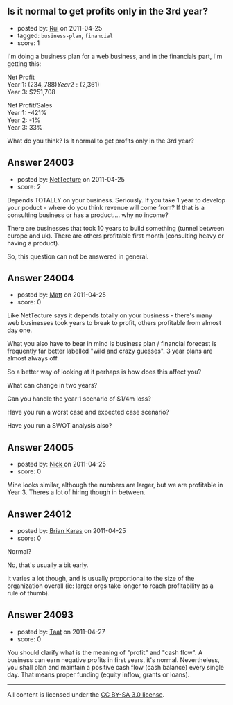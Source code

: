## Is it normal to get profits only in the 3rd year?

- posted by: [Rui](https://stackexchange.com/users/-1/9354-rui) on 2011-04-25
- tagged: `business-plan`, `financial`
- score: 1

I'm doing a business plan for a web business, and in the financials part, I'm getting this:

Net Profit  
Year 1: ($234,788)  
Year 2: ($2,361)  
Year 3: $251,708  

Net Profit/Sales  
Year 1: -421%  
Year 2: -1%  
Year 3: 33%  

What do you think?
Is it normal to get profits only in the 3rd year?


## Answer 24003

- posted by: [NetTecture](https://stackexchange.com/users/-1/3350-nettecture) on 2011-04-25
- score: 2

Depends TOTALLY on your business. Seriously. If you take 1 year to develop your poduct - where do you think revenue will come from? If that is a consulting business or has a product.... why no income?

There are businesses that took 10 years to build something (tunnel between europe and uk). There are others profitable first month (consulting heavy or having a product).

So, this question can not be answered in general.


## Answer 24004

- posted by: [Matt](https://stackexchange.com/users/-1/8784-matt) on 2011-04-25
- score: 0

Like NetTecture says it depends totally on your business - there's many web businesses took years to break to profit, others profitable from almost day one.

What you also have to bear in mind is business plan / financial forecast is frequently far better labelled "wild and crazy guesses".  3 year plans are almost always off.

So a better way of looking at it perhaps is how does this affect you?

What can change in two years?

Can you handle the year 1 scenario of $1/4m loss?

Have you run a worst case and expected case scenario?

Have you run a SWOT analysis also?


## Answer 24005

- posted by: [Nick ](https://stackexchange.com/users/-1/1502-nick) on 2011-04-25
- score: 0

Mine looks similar, although the numbers are larger, but we are profitable in Year 3. Theres a lot of hiring though in between. 


## Answer 24012

- posted by: [Brian Karas](https://stackexchange.com/users/-1/8465-brian-karas) on 2011-04-25
- score: 0

Normal?

No, that's usually a bit early.

It varies a lot though, and is usually proportional to the size of the organization overall (ie: larger orgs take longer to reach profitability as a rule of thumb).



## Answer 24093

- posted by: [Taat](https://stackexchange.com/users/-1/5659-taat) on 2011-04-27
- score: 0

You should clarify what is the meaning of "profit" and "cash flow".
A business can earn negative profits in first years, it's normal. Nevertheless, you shall plan and maintain a positive cash flow (cash balance) every single day. That means proper funding (equity inflow, grants or loans).



---

All content is licensed under the [CC BY-SA 3.0 license](https://creativecommons.org/licenses/by-sa/3.0/).
